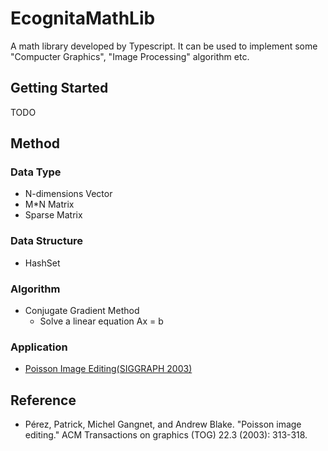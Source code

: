 # EcognitaMathLib
A math library developed by Typescript.
It can be used to implement some "Compucter Graphics", "Image Processing" algorithm etc. 

## Getting Started
TODO

## Method
### Data Type
* N-dimensions Vector
* M*N Matrix
* Sparse Matrix

### Data Structure
* HashSet

### Algorithm
* Conjugate Gradient Method
  - Solve a linear equation Ax = b 

### Application
* [Poisson Image Editing(SIGGRAPH 2003)](https://raymondmcguire.github.io/EcognitaMathLib/build/ "Poisson Image Editing")


## Reference
* Pérez, Patrick, Michel Gangnet, and Andrew Blake. "Poisson image editing." ACM Transactions on graphics (TOG) 22.3 (2003): 313-318.
